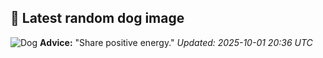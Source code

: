 ## 🐶 Latest random dog image
![Dog](https://images.dog.ceo/breeds/schipperke/n02104365_5551.jpg)
**Advice:** "Share positive energy."
*Updated: 2025-10-01 20:36 UTC*

